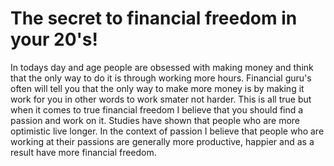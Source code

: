 <!DOCTYPE html>
<html>
<head>
<title>Miki's website</title>
</head>

<body>
<h1>The secret to financial freedom in your 20's!</h1>
<p>In todays day and age people are obsessed with making money and think that the only 
way to do it is through working more hours. Financial guru's often will tell you that the only 
way to make more money is by making it work for you in other words to work smater not 
harder. This is all true but when it comes to true financial freedom I believe 
that you should find a passion and work on it. Studies have shown that people
who are more optimistic live longer. In the context of passion I believe that people 
who are working at their passions are generally more productive, happier and 
as a result have more financial freedom.  </p>









</body>
</html>
